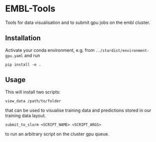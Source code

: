 # EMBL-Tools

Tools for data visualisation and to submit gpu jobs on the embl cluster.


## Installation

Activate your conda environment, e.g. from `../stardist/environment-gpu.yaml` and run
```
pip install -e .
```

## Usage

This will install two scripts:
```
view_data /path/to/folder
```
that can be used to visualise training data and predictions stored in our training data layout.

```
submit_to_slurm <SCRIPT_NAME> <SCRIPT_ARGS>
```
to run an arbitrary script on the cluster gpu queue.
